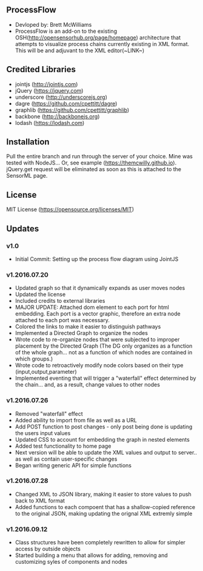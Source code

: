 ## ProcessFlow
* Devloped by: Brett McWilliams
* ProcessFlow is an add-on to the existing OSH(http://opensensorhub.org/page/homepage) architecture that attempts to visualize process chains currently existing in XML format. This will be and adjuvant to the XML editor(~LINK~)

## Credited Libraries
* jointjs (http://jointjs.com)
* jQuery (https://jquery.com)
* underscore (http://underscorejs.org)
* dagre (https://github.com/cpettitt/dagre)
* graphlib (https://github.com/cpettitt/graphlib)
* backbone (http://backbonejs.org)
* lodash (https://lodash.com)

## Installation

Pull the entire branch and run through the server of your choice. Mine was tested with NodeJS... Or, see example (https://themcwilly.github.io).
jQuery.get request will be eliminated as soon as this is attached to the SensorML page.

## License

MIT License (https://opensource.org/licenses/MIT)

## Updates

### v1.0 
* Initial Commit: Setting up the process flow diagram using JointJS

### v1.2016.07.20   
* Updated graph so that it dynamically expands as user moves nodes
* Updated the license
* Included credits to external libraries
* MAJOR UPDATE: Attached dom element to each port for html embedding. Each port is a vector graphic, therefore an extra node attached to each port was necessary. 
* Colored the links to make it easier to distinguish pathways
* Implemented a Directed Graph to organize the nodes
* Wrote code to re-organize nodes that were subjected to improper placement by the Directed Graph (The DG only organizes as a function of the whole graph... not as a function of which nodes are contained in which groups.)
* Wrote code to retroactively modify node colors based on their type (input,output,parameter)
* Implemented eventing that will trigger a "waterfall" effect determined by the chain... and, as a result, change values to other nodes

### v1.2016.07.26   
* Removed "waterfall" effect
* Added ability to import from file as well as a URL
* Add POST function to post changes - only post being done is updating the users input values
* Updated CSS to account for embedding the graph in nested elements
* Added test functionality to home page
* Next version will be able to update the XML values and output to server.. as well as contain user-specific changes
* Began writing generic API for simple functions

### v1.2016.07.28
* Changed XML to JSON library, making it easier to store values to push back to XML format
* Added functions to each compoent that has a shallow-copied reference to the original JSON, making updating the orignal XML extremly simple

### v1.2016.09.12
* Class structures have been completely rewritten to allow for simpler access by outside objects
* Started building a menu that allows for adding, removing and customizing syles of components and nodes